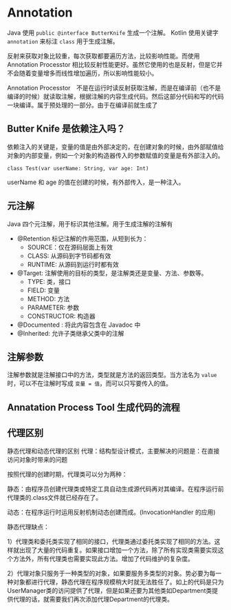 # Annotation


Java 使用 `public @interface ButterKnife` 生成一个注解。 Kotlin 使用关键字 `annotation` 来标注 `class` 用于生成注解。

反射来获取对象比较重，每次获取都要遍历方法，比较影响性能。而使用　Annotation Processtor 相比较反射性能更好。虽然它使用的也是反射，但是它并不会随着变量增多而线性增加遍历，所以影响性能较小。

Annotation Processtor　不是在运行时读反射获取注解，而是在编译前（也不是编译的时候）就读取注解，根据注解的内容生成代码。然后这部分代码和写的代码一块编译。属于预处理的一部分。由于在编译前就生成了

## Butter Knife 是依赖注入吗？

依赖注入的关键是，变量的值是由外部决定的，在创建对象的时候，由外部赋值给对象的内部变量，例如一个对象的构造器传入的参数赋值的变量是有外部注入的。

```
class Test(var userName: String, var age: Int)

```

userName 和 age 的值在创建的时候，有外部传入，是一种注入。


## 元注解

Java 四个元注解，用于标识其他注解。用于生成注解的注解有

- @Retention 标记注解的作用范围，从短到长为：
    - SOURCE：仅在源码层面上有效
    - CLASS: 从源码到字节码都有效
    - RUNTIME: 从源码到运行时都有效
- @Target: 注解使用的目标的类型，是注解类还是变量、方法、参数等。
    - TYPE: 类，接口
    - FIELD: 变量
    - METHOD: 方法
    - PARAMETER: 参数
    - CONSTRUCTOR: 构造器
- @Documented : 将此内容包含在 Javadoc 中
- @Inherited: 允许子类继承父类中的注解



## 注解参数

注解参数就是注解接口中的方法，类型就是方法的返回类型。当方法名为 `value` 时，可以不在注解时写成 `变量 = 值`，而可以只写要传入的值。


## Annatation Process Tool 生成代码的流程


## 代理区别

静态代理和动态代理的区别
代理：结构型设计模式，主要解决的问题是：在直接访问对象时带来的问题

按照代理的创建时期，代理类可以分为两种： 

静态：由程序员创建代理类或特定工具自动生成源代码再对其编译。在程序运行前代理类的.class文件就已经存在了。

动态：在程序运行时运用反射机制动态创建而成。(InvocationHandler 的应用)

静态代理缺点：

1）代理类和委托类实现了相同的接口，代理类通过委托类实现了相同的方法。这样就出现了大量的代码重复。如果接口增加一个方法，除了所有实现类需要实现这个方法外，所有代理类也需要实现此方法。增加了代码维护的复杂度。

2）代理对象只服务于一种类型的对象，如果要服务多类型的对象。势必要为每一种对象都进行代理，静态代理在程序规模稍大时就无法胜任了。如上的代码是只为UserManager类的访问提供了代理，但是如果还要为其他类如Department类提供代理的话，就需要我们再次添加代理Department的代理类。





